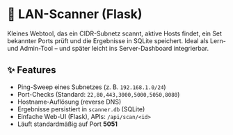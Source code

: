 # 🔎 LAN-Scanner (Flask)

Kleines Webtool, das ein CIDR-Subnetz scannt, aktive Hosts findet, ein Set bekannter Ports prüft und die Ergebnisse in SQLite speichert. Ideal als Lern- und Admin-Tool – und später leicht ins Server-Dashboard integrierbar.

## ✨ Features
- Ping-Sweep eines Subnetzes (z. B. `192.168.1.0/24`)
- Port-Checks (Standard: `22,80,443,3000,5000,5050,8080`)
- Hostname-Auflösung (reverse DNS)
- Ergebnisse persistiert in `scanner.db` (SQLite)
- Einfache Web-UI (Flask), APIs: `/api/scan/<id>`
- Läuft standardmäßig auf Port **5051**

